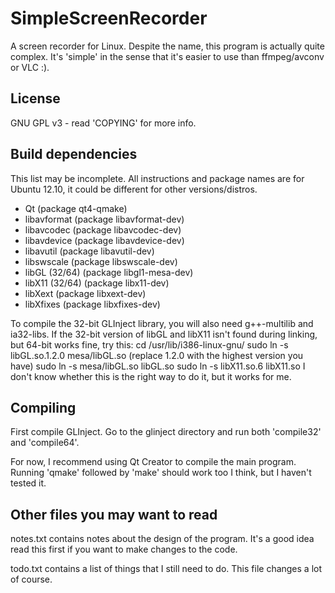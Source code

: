 SimpleScreenRecorder
====================

A screen recorder for Linux. Despite the name, this program is actually quite complex. It's 'simple' in the sense that it's easier to use than ffmpeg/avconv or VLC :).

License
-------
GNU GPL v3 - read 'COPYING' for more info.

Build dependencies
------------------

This list may be incomplete. All instructions and package names are for Ubuntu 12.10, it could be different for other versions/distros.
- Qt (package qt4-qmake)
- libavformat (package libavformat-dev)
- libavcodec (package libavcodec-dev)
- libavdevice (package libavdevice-dev)
- libavutil (package libavutil-dev)
- libswscale (package libswscale-dev)
- libGL (32/64) (package libgl1-mesa-dev)
- libX11 (32/64) (package libx11-dev)
- libXext (package libxext-dev)
- libXfixes (package libxfixes-dev)

To compile the 32-bit GLInject library, you will also need g++-multilib and ia32-libs.
If the 32-bit version of libGL and libX11 isn't found during linking, but 64-bit works fine, try this:
    cd /usr/lib/i386-linux-gnu/
    sudo ln -s libGL.so.1.2.0 mesa/libGL.so       (replace 1.2.0 with the highest version you have)
    sudo ln -s mesa/libGL.so libGL.so
    sudo ln -s libX11.so.6 libX11.so
I don't know whether this is the right way to do it, but it works for me.

Compiling
---------

First compile GLInject. Go to the glinject directory and run both 'compile32' and 'compile64'.

For now, I recommend using Qt Creator to compile the main program. Running 'qmake' followed by 'make' should work too I think, but I haven't tested it.

Other files you may want to read
--------------------------------

notes.txt contains notes about the design of the program. It's a good idea read this first if you want to make changes to the code.

todo.txt contains a list of things that I still need to do. This file changes a lot of course.

